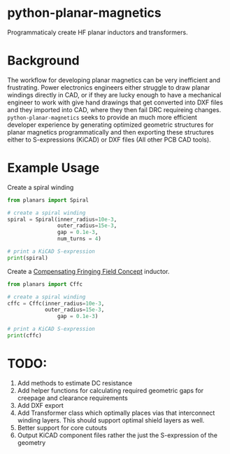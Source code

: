 # python-planar-magnetics
Programmaticaly create HF planar inductors and transformers.

# Background
The workflow for developing planar magnetics can be very inefficient and frustrating.  Power electronics engineers either struggle to draw planar windings directly in CAD, or if they are lucky enough to have a mechanical engineer to work with give hand drawings that get converted into DXF files and they imported into CAD, where they then fail DRC requireing changes.  `python-planar-magnetics` seeks to provide an much more efficient developer experience by generating optimized geometric structures for planar magnetics programmatically and then exporting these structures either to S-expressions (KiCAD) or DXF files (All other PCB CAD tools).

# Example Usage

Create a spiral winding

```python
from planars import Spiral

# create a spiral winding
spiral = Spiral(inner_radius=10e-3,
                outer_radius=15e-3,
                gap = 0.1e-3,
                num_turns = 4)

# print a KiCAD S-expression
print(spiral)
```

Create a [Compensating Fringing Field Concept](https://www.psma.com/sites/default/files/uploads/files/Introduction%20of%20the%20CFFC-Compensating%20Fringing%20Field%20Concept%20Schaefer%2C%20ETH%20Zurich.pdf) inductor.

```python
from planars import Cffc

# create a spiral winding
cffc = Cffc(inner_radius=10e-3,
            outer_radius=15e-3,
                gap = 0.1e-3)

# print a KiCAD S-expression
print(cffc)
```

# TODO:

1.  Add methods to estimate DC resistance
2.  Add helper functions for calculating required geometric gaps for creepage and clearance requirements
3.  Add DXF export
4.  Add Transformer class which optimally places vias that interconnect winding layers.  This should support optimal shield layers as well.
6.  Better support for core cutouts
7.  Output KiCAD component files rather the just the S-expression of the geometry
